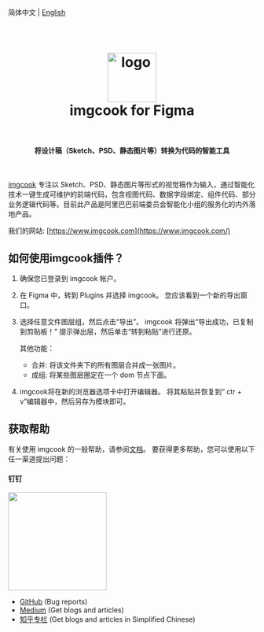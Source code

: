 简体中文 | [English](https://github.com/imgcook/imgcook/blob/master/extensions/imgcook-figma/README.md)

<h1 align="center">
  <br>
    <a href="https://www.imgcook.com"><img src="https://img.alicdn.com/tfs/TB1bbwkzY2pK1RjSZFsXXaNlXXa-128-128.png" alt="logo" width="100"></a>
  <br>
  imgcook for Figma
  <br>
  <br>
</h1>

<h4 align="center">将设计稿（Sketch、PSD、静态图片等）转换为代码的智能工具</h4>
<br>

[imgcook](https://www.imgcook.com/) 专注以 Sketch、PSD、静态图片等形式的视觉稿作为输入，通过智能化技术一键生成可维护的前端代码，包含视图代码、数据字段绑定、组件代码、部分业务逻辑代码等。目前此产品是阿里巴巴前端委员会智能化小组的服务化的内外落地产品。



我们的网站: [https://www.imgcook.com](https://www.imgcook.com/)


## 如何使用imgcook插件？

1. 确保您已登录到 imgcook 帐户。

2. 在 Figma 中，转到 Plugins 并选择 imgcook。 您应该看到一个新的导出窗口。

3. 选择任意文件图层组，然后点击“导出”。 imgcook 将弹出“导出成功，已复制到剪贴板！” 提示弹出层，然后单击“转到粘贴”进行还原。

    其他功能：

      * 合并: 将该文件夹下的所有图层合并成一张图片。
      * 成组: 将某些图层圈定在一个 dom 节点下面。

4. imgcook将在新的浏览器选项卡中打开编辑器。 将其粘贴并恢复到“ ctr + v”编辑器中，然后另存为模块即可。

## 获取帮助

有关使用 imgcook 的一般帮助，请参阅[文档](https://www.imgcook.com/docs)。
要获得更多帮助，您可以使用以下任一渠道提出问题：

#### 钉钉

<img width="200" src="https://gw.alicdn.com/tfs/TB1UW5UcIVl614jSZKPXXaGjpXa-750-990.jpg" />

- [GitHub](https://github.com/taofed/imgcook/issues) (Bug reports)
- [Medium](https://medium.com/imgcook) (Get blogs and articles)
- [知乎专栏](https://zhuanlan.zhihu.com/imgcook) (Get blogs and articles in Simplified Chinese)